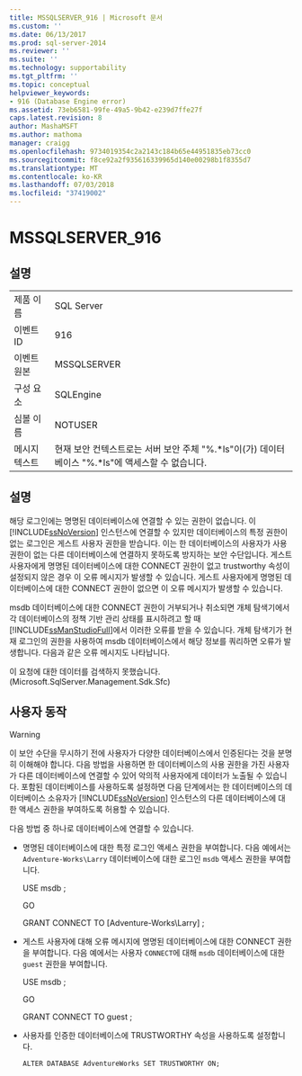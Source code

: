 ```yaml
---
title: MSSQLSERVER_916 | Microsoft 문서
ms.custom: ''
ms.date: 06/13/2017
ms.prod: sql-server-2014
ms.reviewer: ''
ms.suite: ''
ms.technology: supportability
ms.tgt_pltfrm: ''
ms.topic: conceptual
helpviewer_keywords:
- 916 (Database Engine error)
ms.assetid: 73eb6581-99fe-49a5-9b42-e239d7ffe27f
caps.latest.revision: 8
author: MashaMSFT
ms.author: mathoma
manager: craigg
ms.openlocfilehash: 9734019354c2a2143c184b65e44951835eb73cc0
ms.sourcegitcommit: f8ce92a2f935616339965d140e00298b1f8355d7
ms.translationtype: MT
ms.contentlocale: ko-KR
ms.lasthandoff: 07/03/2018
ms.locfileid: "37419002"
---
```

# <a name="mssqlserver916"></a>MSSQLSERVER_916
    
## <a name="details"></a>설명  
  
|||  
|-|-|  
|제품 이름|SQL Server|  
|이벤트 ID|916|  
|이벤트 원본|MSSQLSERVER|  
|구성 요소|SQLEngine|  
|심볼 이름|NOTUSER|  
|메시지 텍스트|현재 보안 컨텍스트로는 서버 보안 주체 "%.*ls"이(가) 데이터베이스 "%.\*ls"에 액세스할 수 없습니다.|  
  
## <a name="explanation"></a>설명  
 해당 로그인에는 명명된 데이터베이스에 연결할 수 있는 권한이 없습니다. 이 [!INCLUDE[ssNoVersion](../../includes/ssnoversion-md.md)] 인스턴스에 연결할 수 있지만 데이터베이스의 특정 권한이 없는 로그인은 게스트 사용자 권한을 받습니다. 이는 한 데이터베이스의 사용자가 사용 권한이 없는 다른 데이터베이스에 연결하지 못하도록 방지하는 보안 수단입니다. 게스트 사용자에게 명명된 데이터베이스에 대한 CONNECT 권한이 없고 trustworthy 속성이 설정되지 않은 경우 이 오류 메시지가 발생할 수 있습니다. 게스트 사용자에게 명명된 데이터베이스에 대한 CONNECT 권한이 없으면 이 오류 메시지가 발생할 수 있습니다.  
  
 msdb 데이터베이스에 대한 CONNECT 권한이 거부되거나 취소되면 개체 탐색기에서 각 데이터베이스의 정책 기반 관리 상태를 표시하려고 할 때 [!INCLUDE[ssManStudioFull](../../includes/ssmanstudiofull-md.md)]에서 이러한 오류를 받을 수 있습니다. 개체 탐색기가 현재 로그인의 권한을 사용하여 msdb 데이터베이스에서 해당 정보를 쿼리하면 오류가 발생합니다. 다음과 같은 오류 메시지도 나타납니다.  
  
 이 요청에 대한 데이터를 검색하지 못했습니다. (Microsoft.SqlServer.Management.Sdk.Sfc)  
  
## <a name="user-action"></a>사용자 동작  
  
> [!WARNING]  
>  이 보안 수단을 무시하기 전에 사용자가 다양한 데이터베이스에서 인증된다는 것을 분명히 이해해야 합니다. 다음 방법을 사용하면 한 데이터베이스의 사용 권한을 가진 사용자가 다른 데이터베이스에 연결할 수 있어 악의적 사용자에게 데이터가 노출될 수 있습니다. 포함된 데이터베이스를 사용하도록 설정하면 다음 단계에서는 한 데이터베이스의 데이터베이스 소유자가 [!INCLUDE[ssNoVersion](../../includes/ssnoversion-md.md)] 인스턴스의 다른 데이터베이스에 대한 액세스 권한을 부여하도록 허용할 수 있습니다.  
  
 다음 방법 중 하나로 데이터베이스에 연결할 수 있습니다.  
  
-   명명된 데이터베이스에 대한 특정 로그인 액세스 권한을 부여합니다. 다음 예에서는 `Adventure-Works\Larry` 데이터베이스에 대한 로그인 `msdb` 액세스 권한을 부여합니다.  
  
     USE msdb ;  
  
     GO  
  
     GRANT CONNECT TO [Adventure-Works\Larry] ;  
  
-   게스트 사용자에 대해 오류 메시지에 명명된 데이터베이스에 대한 CONNECT 권한을 부여합니다. 다음 예에서는 사용자 `CONNECT`에 대해 `msdb` 데이터베이스에 대한 `guest` 권한을 부여합니다.  
  
     USE msdb ;  
  
     GO  
  
     GRANT CONNECT TO guest ;  
  
-   사용자를 인증한 데이터베이스에 TRUSTWORTHY 속성을 사용하도록 설정합니다.  
  
     `ALTER DATABASE AdventureWorks SET TRUSTWORTHY ON;`  
  
  
